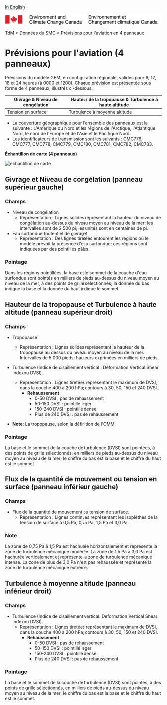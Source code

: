 [In English](aviation-package_en.md)

![ECCC logo](../img_eccc-logo.png)

[TdM](../readme_fr.md) > [Données du SMC](../msc-data/readme_fr.md) > Prévisions pour l'aviation en 4 panneaux


# Prévisions pour l'aviation (4 panneaux)

Prévisions du modèle GEM, en configuration régionale, valides pour 6, 12, 18 et 24 heures (à 0000 et 1200). Chaque prévision est présentée sous forme de 4 panneaux, illustrés ci-dessous.

| Givrage & Niveau de congélation  |  Hauteur de la tropopause & Turbulence à haute altitude|
|--------------------------------|-------------------------------------------------------|
| Tension en surface  |  Turbulence à moyenne altitude |

* La couverture géographique pour l'ensemble des panneaux est la suivante : L'Amérique du Nord et les régions de l'Arctique, l'Atlantique Nord, le nord de l'Europe et de l'Asie et le Pacifique Nord.
* Les identificateurs de transmission sont les suivants : CMC776, CMC777, CMC778, CMC779, CMC780, CMC781, CMC782, CMC783.

__Échantillon de carte (4 panneaux)__

![echantillon de carte](http://collaboration.cmc.ec.gc.ca/cmc/cmos/public_doc/msc-data/nwp_rdps/samples_products/difax_reg_prog_aviation-package.gif)

## Givrage et Niveau de congélation (panneau supérieur gauche)

### Champs

* Niveau de congélation
    * Représentation : Lignes solides représentant la hauteur du niveau de congélation au-dessus du niveau moyen au niveau de la mer; les intervalles sont de 2 500 pi; les unités sont en centaines de pi.
* Eau surfondue (potentiel de givrage)
    * Représentation : Des lignes tiretées entourent les régions où le modèle prévoit la présence d'eau surfondue; ces régions sont indiquées par des pointillés pâles.

### Pointage

Dans les régions pointillées, la base et le sommet de la couche d'eau surfondue sont pointés en milliers de pieds au-dessus du niveau moyen au niveau de la mer, à des points de grille sélectionnés; la donnée du bas indique la base et la donnée du haut indique le sommet.
 

## Hauteur de la tropopause et Turbulence à haute altitude (panneau supérieur droit)

### Champs

* Tropopause
    * Représentation : Lignes solides représentant la hauteur de la tropopause au dessus du niveau moyen au niveau de la mer. Intervalles de 5 000 pieds; hauteurs exprimées en milliers de pieds. 
* Turbulence (Indice de cisaillement vertical : Déformation Vertical Shear Indexou DVSI).
    * Représentation : Lignes tiretées représentant le maximum de DVSI, dans la couche 400 à 200 hPa; contours à 30, 50, 150 et 240 DVSI.
        * __Rehaussement__ :
            * 0-50 DVSI : pas de rehaussement
            * 50-150 DVSI : pointillé léger
            * 150-240 DVSI : pointillé dense
            * Plus de 240 DVSI : pas de rehaussement

* __Note__: La tropopause, selon la définition de l'OMM.

### Pointage 

La base et le sommet de la couche de turbulence (DVSI) sont pointées, à des points de grille sélectionnés, en milliers de pieds au-dessus du niveau moyen au niveau de la mer; le chiffre du bas est la base et le chiffre du haut est le sommet.


## Flux de la quantité de mouvement ou tension en surface (panneau inférieur gauche)

### Champs

* Flux de la quantité de mouvement ou tension de surface.
    * Représentation : Lignes continues représentant les isoplèthes de la tension de surface à  0,5 Pa, 0,75 Pa, 1,5 Pa et  3,0 Pa.

### Note

La zone de 0,75 Pa à 1,5 Pa est hachurée horizontalement et représente la zone de turbulence mécanique modérée.  La zone de 1,5 Pa à 3,0 Pa est hachurée verticalement et représente la zone de turbulence mécanique intense.  La zone de plus de 3,0 Pa n'est pas rehaussée et représente la zone de turbulence mécanique extrême.

## Turbulence à moyenne altitude (panneau inférieur droit)

### Champs 

* Turbulence (Indice de cisaillement vertical: Deformation Vertical Shear Indexou DVSI). 
    * Représentation : Lignes tiretées représentant le maximum de DVSI, dans la couche 400 à 200 hPa; contours à 30, 50, 150 et 240 DVSI.
        * __Rehaussement__ :
            * 0-50 DVSI : pas de rehaussement
            * 50-150 DVSI : pointillé léger
            * 150-240 DVSI : pointillé dense
            * Plus de 240 DVSI : pas de rehaussement

### Pointage

La base et le sommet de la couche de turbulence (DVSI) sont pointés, à des points de grille sélectionnés, en milliers de pieds au-dessus du niveau moyen au niveau de la mer; le chiffre du bas est la base et le chiffre du haut est le sommet.

